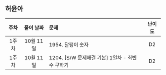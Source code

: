 ## 허윤아

| 주차 | 풀이 날짜 | 문제 | 난이도 |
|:---:|:---:|:---|:---:|
| 1주차 | 10월 11일 | 1954. 달팽이 숫자 | D2 |
| 1주차 | 10월 11일 | 1204. [S/W 문제해결 기본] 1일차 - 최빈수 구하기 | D2 |
